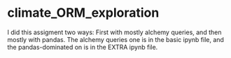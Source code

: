 # climate_ORM_exploration


I did this assigment two ways: First with mostly alchemy queries, and then mostly with pandas. The alchemy queries one is in the basic ipynb file, and the pandas-dominated on is in the EXTRA ipynb file.
